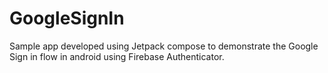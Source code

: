 # GoogleSignIn
Sample app developed using Jetpack compose to demonstrate the Google Sign in flow in android using Firebase Authenticator.
